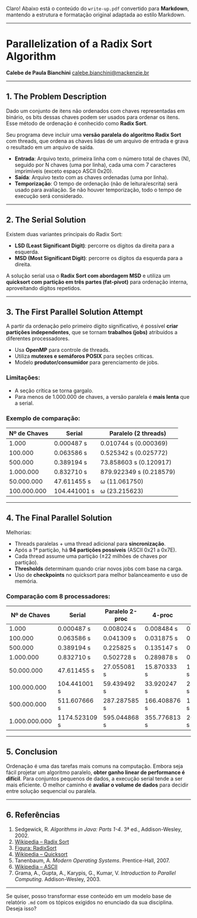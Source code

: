Claro! Abaixo está o conteúdo do `write-up.pdf` convertido para **Markdown**, mantendo a estrutura e formatação original adaptada ao estilo Markdown.

---

# Parallelization of a Radix Sort Algorithm

**Calebe de Paula Bianchini**
[calebe.bianchini@mackenzie.br](mailto:calebe.bianchini@mackenzie.br)

---

## 1. The Problem Description

Dado um conjunto de itens não ordenados com chaves representadas em binário, os bits dessas chaves podem ser usados para ordenar os itens. Esse método de ordenação é conhecido como **Radix Sort**.

Seu programa deve incluir uma **versão paralela do algoritmo Radix Sort** com threads, que ordena as chaves lidas de um arquivo de entrada e grava o resultado em um arquivo de saída.

* **Entrada**: Arquivo texto, primeira linha com o número total de chaves (N), seguido por N chaves (uma por linha), cada uma com 7 caracteres imprimíveis (exceto espaço ASCII 0x20).
* **Saída**: Arquivo texto com as chaves ordenadas (uma por linha).
* **Temporização**: O tempo de ordenação (não de leitura/escrita) será usado para avaliação. Se não houver temporização, todo o tempo de execução será considerado.

---

## 2. The Serial Solution

Existem duas variantes principais do Radix Sort:

* **LSD (Least Significant Digit)**: percorre os dígitos da direita para a esquerda.
* **MSD (Most Significant Digit)**: percorre os dígitos da esquerda para a direita.

A solução serial usa o **Radix Sort com abordagem MSD** e utiliza um **quicksort com partição em três partes (fat-pivot)** para ordenação interna, aproveitando dígitos repetidos.

---

## 3. The First Parallel Solution Attempt

A partir da ordenação pelo primeiro dígito significativo, é possível **criar partições independentes**, que se tornam **trabalhos (jobs)** atribuídos a diferentes processadores.

* Usa **OpenMP** para controle de threads.
* Utiliza **mutexes e semáforos POSIX** para seções críticas.
* Modelo **produtor/consumidor** para gerenciamento de jobs.

### Limitações:

* A seção crítica se torna gargalo.
* Para menos de 1.000.000 de chaves, a versão paralela é **mais lenta** que a serial.

### Exemplo de comparação:

| Nº de Chaves | Serial       | Paralelo (2 threads)    |
| ------------ | ------------ | ----------------------- |
| 1.000        | 0.000487 s   | 0.010744 s (0.000369)   |
| 100.000      | 0.063586 s   | 0.525342 s (0.025772)   |
| 500.000      | 0.389194 s   | 73.858603 s (0.120917)  |
| 1.000.000    | 0.832710 s   | 879.922349 s (0.218579) |
| 50.000.000   | 47.611455 s  | ω (11.061750)           |
| 100.000.000  | 104.441001 s | ω (23.215623)           |

---

## 4. The Final Parallel Solution

Melhorias:

* Threads paralelas + uma thread adicional para **sincronização**.
* Após a 1ª partição, há **94 partições possíveis** (ASCII 0x21 a 0x7E).
* Cada thread assume uma partição (±22 milhões de chaves por partição).
* **Thresholds** determinam quando criar novos jobs com base na carga.
* Uso de **checkpoints** no quicksort para melhor balanceamento e uso de memória.

### Comparação com 8 processadores:

| Nº de Chaves  | Serial        | Paralelo 2-proc | 4-proc       | 8-proc       |
| ------------- | ------------- | --------------- | ------------ | ------------ |
| 1.000         | 0.000487 s    | 0.008024 s      | 0.008484 s   | 0.105758 s   |
| 100.000       | 0.063586 s    | 0.041309 s      | 0.031875 s   | 0.104594 s   |
| 500.000       | 0.389194 s    | 0.225825 s      | 0.135147 s   | 0.128708 s   |
| 1.000.000     | 0.832710 s    | 0.502728 s      | 0.289878 s   | 0.236469 s   |
| 50.000.000    | 47.611455 s   | 27.055081 s     | 15.870333 s  | 11.025388 s  |
| 100.000.000   | 104.441001 s  | 59.439492 s     | 33.920247 s  | 23.915724 s  |
| 500.000.000   | 511.607666 s  | 287.287585 s    | 166.408876 s | 122.619186 s |
| 1.000.000.000 | 1174.523109 s | 595.044868 s    | 355.776813 s | 263.528890 s |

---

## 5. Conclusion

Ordenação é uma das tarefas mais comuns na computação. Embora seja fácil projetar um algoritmo paralelo, **obter ganho linear de performance é difícil**. Para conjuntos pequenos de dados, a execução serial tende a ser mais eficiente. O melhor caminho é **avaliar o volume de dados** para decidir entre solução sequencial ou paralela.

---

## 6. Referências

1. Sedgewick, R. *Algorithms in Java: Parts 1-4*. 3ª ed., Addison-Wesley, 2002.
2. [Wikipedia – Radix Sort](http://en.wikipedia.org/wiki/Radix_sort)
3. [Figura: RadixSort](http://www.strchr.com/_media/radixsort.png)
4. [Wikipedia – Quicksort](http://pt.wikipedia.org/wiki/Quicksort)
5. Tanenbaum, A. *Modern Operating Systems*. Prentice-Hall, 2007.
6. [Wikipedia – ASCII](http://en.wikipedia.org/wiki/ASCII)
7. Grama, A., Gupta, A., Karypis, G., Kumar, V. *Introduction to Parallel Computing*. Addison-Wesley, 2003.

---

Se quiser, posso transformar esse conteúdo em um modelo base de relatório `.md` com os tópicos exigidos no enunciado da sua disciplina. Deseja isso?
